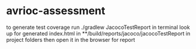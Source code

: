 # avrioc-assessment
to generate test coverage
run ./gradlew JacocoTestReport in terminal
look up for generated index.html in **/build/reports/jacoco/jacocoTestReport in project folders
then open it in the browser for report 
